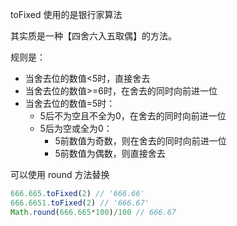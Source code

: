 toFixed 使用的是银行家算法

其实质是一种【四舍六入五取偶】的方法。

规则是：
- 当舍去位的数值<5时，直接舍去
- 当舍去位的数值>=6时，在舍去的同时向前进一位
- 当舍去位的数值=5时：
  - 5后不为空且不全为0，在舍去的同时向前进一位
  - 5后为空或全为0：
    - 5前数值为奇数，则在舍去的同时向前进一位
    - 5前数值为偶数，则直接舍去

可以使用 round 方法替换

```js
666.665.toFixed(2) // '666.66'
666.6651.toFixed(2) // '666.67'
Math.round(666.665*100)/100 // 666.67
```

